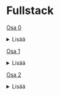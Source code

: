 # Fullstack

[Osa 0](https://github.com/amalia53/Fullstack/tree/main/part0)
<details>
  <summary>Lisää</summary>
  
  [0.4](https://github.com/amalia53/Fullstack/blob/main/part0/new_note_kaavio.pgn)
  
  [0.5](https://github.com/amalia53/Fullstack/blob/main/part0/spa_kaavio.pgn)
  
  [0.6](https://github.com/amalia53/Fullstack/blob/main/part0/spa_new_note_kaavio.pgn)
</details>

[Osa 1](https://github.com/amalia53/Fullstack/tree/main/part1)
<details>
  <summary>Lisää</summary>
  
  [kurssitiedot](https://github.com/amalia53/Fullstack/blob/main/part1/kurssitiedot)

  [unicafe](https://github.com/amalia53/Fullstack/blob/main/part1/unicafe)
  
  [anekdootit](https://github.com/amalia53/Fullstack/blob/main/part1/anekdootit)
</details>

[Osa 2](https://github.com/amalia53/Fullstack/tree/main/part2)
<details>
  <summary>Lisää</summary>

  [kurssitiedot](https://github.com/amalia53/Fullstack/blob/main/part1/kurssitiedot)
</details>

